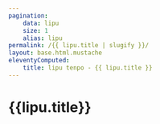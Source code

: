 ```yaml
---
pagination:
    data: lipu
    size: 1
    alias: lipu
permalink: /{{ lipu.title | slugify }}/
layout: base.html.mustache
eleventyComputed:
    title: lipu tenpo - {{ lipu.title }}
---
```


# {{lipu.title}}
